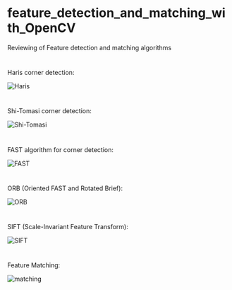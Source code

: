 # feature_detection_and_matching_with_OpenCV

Reviewing of Feature detection and matching algorithms

#

Haris corner detection:

![Haris](https://github.com/Hpouralireza/feature_detection_and_matching_with_OpenCV/assets/47522202/d6f2edbf-7274-4385-99c9-655a48147923)

#

Shi-Tomasi corner detection:

![Shi-Tomasi](https://github.com/Hpouralireza/feature_detection_and_matching_with_OpenCV/assets/47522202/30e8a586-cc95-47a6-b331-aa2288af6b44)

#

FAST algorithm for corner detection:

![FAST](https://github.com/Hpouralireza/feature_detection_and_matching_with_OpenCV/assets/47522202/ca4442b3-3218-4d8b-bda3-521ef1e9b32e)

#

ORB (Oriented FAST and Rotated Brief):

![ORB](https://github.com/Hpouralireza/feature_detection_and_matching_with_OpenCV/assets/47522202/d1aadd21-686f-40c6-9d7c-a2afe36062c6)

#

SIFT (Scale-Invariant Feature Transform):

![SIFT](https://github.com/Hpouralireza/feature_detection_and_matching_with_OpenCV/assets/47522202/053d63db-b950-46a9-af69-9c2802fd5a70)

#
#

Feature Matching:

![matching](https://github.com/Hpouralireza/feature_detection_and_matching_with_OpenCV/assets/47522202/75cbbf70-c563-4c10-b8a4-cbf9a4fd16f2)

